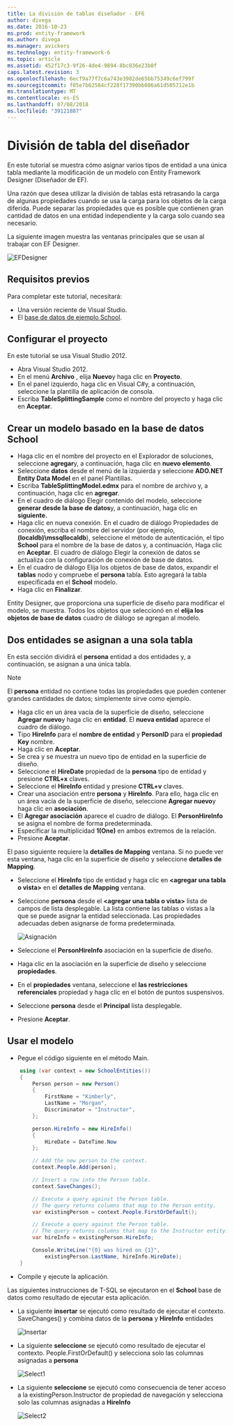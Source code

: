 ```yaml
---
title: La división de tablas diseñador - EF6
author: divega
ms.date: 2016-10-23
ms.prod: entity-framework
ms.author: divega
ms.manager: avickers
ms.technology: entity-framework-6
ms.topic: article
ms.assetid: 452f17c3-9f26-4de4-9894-8bc036e23b0f
caps.latest.revision: 3
ms.openlocfilehash: 6ecf9a77f7c6a743e3902de65bb75349c6ef799f
ms.sourcegitcommit: f05e7b62584cf228f17390bb086a61d505712e1b
ms.translationtype: MT
ms.contentlocale: es-ES
ms.lasthandoff: 07/08/2018
ms.locfileid: "39121887"
---
```

# <a name="designer-table-splitting"></a>División de tabla del diseñador
En este tutorial se muestra cómo asignar varios tipos de entidad a una única tabla mediante la modificación de un modelo con Entity Framework Designer (Diseñador de EF).

Una razón que desea utilizar la división de tablas está retrasando la carga de algunas propiedades cuando se usa la carga para los objetos de la carga diferida. Puede separar las propiedades que es posible que contienen gran cantidad de datos en una entidad independiente y la carga solo cuando sea necesario.

La siguiente imagen muestra las ventanas principales que se usan al trabajar con EF Designer.

![EFDesigner](~/ef6/media/efdesigner.png)

## <a name="prerequisites"></a>Requisitos previos

Para completar este tutorial, necesitará:

- Una versión reciente de Visual Studio.
- El [base de datos de ejemplo School](~/ef6/resources/school-database.md).

## <a name="set-up-the-project"></a>Configurar el proyecto

En este tutorial se usa Visual Studio 2012.

-   Abra Visual Studio 2012.
-   En el menú **Archivo** , elija **Nuevo**y haga clic en **Proyecto**.
-   En el panel izquierdo, haga clic en Visual C\#y, a continuación, seleccione la plantilla de aplicación de consola.
-   Escriba **TableSplittingSample** como el nombre del proyecto y haga clic en **Aceptar**.

## <a name="create-a-model-based-on-the-school-database"></a>Crear un modelo basado en la base de datos School

-   Haga clic en el nombre del proyecto en el Explorador de soluciones, seleccione **agregar**y, a continuación, haga clic en **nuevo elemento**.
-   Seleccione **datos** desde el menú de la izquierda y seleccione **ADO.NET Entity Data Model** en el panel Plantillas.
-   Escriba **TableSplittingModel.edmx** para el nombre de archivo y, a continuación, haga clic en **agregar**.
-   En el cuadro de diálogo Elegir contenido del modelo, seleccione **generar desde la base de datos**y, a continuación, haga clic en **siguiente.**
-   Haga clic en nueva conexión. En el cuadro de diálogo Propiedades de conexión, escriba el nombre del servidor (por ejemplo, **(localdb)\\mssqllocaldb**), seleccione el método de autenticación, el tipo **School** para el nombre de la base de datos y, a continuación, Haga clic en **Aceptar**.
    El cuadro de diálogo Elegir la conexión de datos se actualiza con la configuración de conexión de base de datos.
-   En el cuadro de diálogo Elija los objetos de base de datos, expandir el **tablas** nodo y compruebe el **persona** tabla. Esto agregará la tabla especificada en el **School** modelo.
-   Haga clic en **Finalizar**.

Entity Designer, que proporciona una superficie de diseño para modificar el modelo, se muestra. Todos los objetos que seleccionó en el **elija los objetos de base de datos** cuadro de diálogo se agregan al modelo.

## <a name="map-two-entities-to-a-single-table"></a>Dos entidades se asignan a una sola tabla

En esta sección dividirá el **persona** entidad a dos entidades y, a continuación, se asignan a una única tabla.

> [!NOTE]
> El **persona** entidad no contiene todas las propiedades que pueden contener grandes cantidades de datos; simplemente sirve como ejemplo.

-   Haga clic en un área vacía de la superficie de diseño, seleccione **Agregar nuevo**y haga clic en **entidad**.
    El **nueva entidad** aparece el cuadro de diálogo.
-   Tipo **HireInfo** para el **nombre de entidad** y **PersonID** para el **propiedad Key** nombre.
-   Haga clic en **Aceptar**.
-   Se crea y se muestra un nuevo tipo de entidad en la superficie de diseño.
-   Seleccione el **HireDate** propiedad de la **persona** tipo de entidad y presione **CTRL+x** claves.
-   Seleccione el **HireInfo** entidad y presione **CTRL+v** claves.
-   Crear una asociación entre **persona** y **HireInfo**. Para ello, haga clic en un área vacía de la superficie de diseño, seleccione **Agregar nuevo**y haga clic en **asociación**.
-   El **Agregar asociación** aparece el cuadro de diálogo. El **PersonHireInfo** se asigna el nombre de forma predeterminada.
-   Especificar la multiplicidad **1(One)** en ambos extremos de la relación.
-   Presione **Aceptar**.

El paso siguiente requiere la **detalles de Mapping** ventana. Si no puede ver esta ventana, haga clic en la superficie de diseño y seleccione **detalles de Mapping**.

-   Seleccione el **HireInfo** tipo de entidad y haga clic en **&lt;agregar una tabla o vista&gt;** en el **detalles de Mapping** ventana.
-   Seleccione **persona** desde el **&lt;agregar una tabla o vista&gt;** lista de campos de lista desplegable. La lista contiene las tablas o vistas a la que se puede asignar la entidad seleccionada.
    Las propiedades adecuadas deben asignarse de forma predeterminada.

    ![Asignación](~/ef6/media/mapping.png)

-   Seleccione el **PersonHireInfo** asociación en la superficie de diseño.
-   Haga clic en la asociación en la superficie de diseño y seleccione **propiedades**.
-   En el **propiedades** ventana, seleccione el **las restricciones referenciales** propiedad y haga clic en el botón de puntos suspensivos.
-   Seleccione **persona** desde el **Principal** lista desplegable.
-   Presione **Aceptar**.

 

## <a name="use-the-model"></a>Usar el modelo

-   Pegue el código siguiente en el método Main.

``` csharp
    using (var context = new SchoolEntities())
    {
        Person person = new Person()
        {
            FirstName = "Kimberly",
            LastName = "Morgan",
            Discriminator = "Instructor",
        };

        person.HireInfo = new HireInfo()
        {
            HireDate = DateTime.Now
        };

        // Add the new person to the context.
        context.People.Add(person);

        // Insert a row into the Person table.  
        context.SaveChanges();

        // Execute a query against the Person table.
        // The query returns columns that map to the Person entity.
        var existingPerson = context.People.FirstOrDefault();

        // Execute a query against the Person table.
        // The query returns columns that map to the Instructor entity.
        var hireInfo = existingPerson.HireInfo;

        Console.WriteLine("{0} was hired on {1}",
            existingPerson.LastName, hireInfo.HireDate);
    }
```
-   Compile y ejecute la aplicación.

Las siguientes instrucciones de T-SQL se ejecutaron en el **School** base de datos como resultado de ejecutar esta aplicación. 

-   La siguiente **insertar** se ejecutó como resultado de ejecutar el contexto. SaveChanges() y combina datos de la **persona** y **HireInfo** entidades

    ![Insertar](~/ef6/media/insert.png)

-   La siguiente **seleccione** se ejecutó como resultado de ejecutar el contexto. People.FirstOrDefault() y selecciona solo las columnas asignadas a **persona**

    ![Select1](~/ef6/media/select1.png)

-   La siguiente **seleccione** se ejecutó como consecuencia de tener acceso a la existingPerson.Instructor de propiedad de navegación y selecciona solo las columnas asignadas a **HireInfo**

    ![Select2](~/ef6/media/select2.png)

